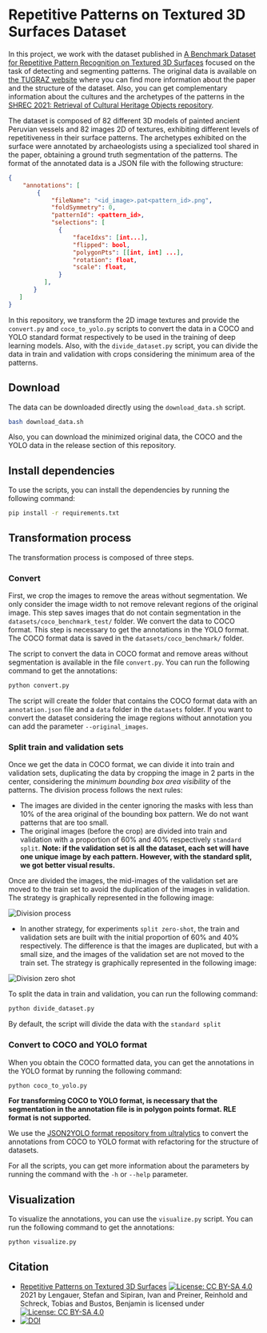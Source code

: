 # Repetitive Patterns on Textured 3D Surfaces Dataset

In this project, we work with the dataset published in [A Benchmark Dataset for Repetitive Pattern Recognition on Textured 3D Surfaces](https://diglib.eg.org/handle/10.1111/cgf14352) focused on the task of detecting and segmenting patterns. The original data is available on [the TUGRAZ website](https://datasets.cgv.tugraz.at/pattern-benchmark/) where you can find more information about the paper and the structure of the dataset. Also, you can get complementary information about the cultures and the archetypes of the patterns in the [SHREC 2021: Retrieval of Cultural Heritage Objects repository](https://github.com/ivansipiran/shrec2021-cultural-heritage).

The dataset is composed of 82 different 3D models of painted ancient Peruvian vessels and 82 images 2D of textures, exhibiting different levels of repetitiveness in their surface patterns. The archetypes exhibited on the surface were annotated by archaeologists using a specialized tool shared in the paper, obtaining a ground truth segmentation of the patterns. The format of the annotated data is a JSON file with the following structure:

```json
{
    "annotations": [
        {
            "fileName": "<id_image>.pat<pattern_id>.png",
            "foldSymmetry": 0,
            "patternId": <pattern_id>,
            "selections": [
              {
                  "faceIdxs": [int...],
                  "flipped": bool,
                  "polygonPts": [[int, int] ...],
                  "rotation": float,
                  "scale": float,
              }
          ],
       }
   ]
}
```

In this repository, we transform the 2D image textures and provide the `convert.py` and `coco_to_yolo.py` scripts to convert the data in a COCO and YOLO standard format respectively to be used in the training of deep learning models. Also, with the `divide_dataset.py` script, you can divide the data in train and validation with crops considering the minimum area of the patterns.

## Download

The data can be downloaded directly using the `download_data.sh` script. 

```bash
bash download_data.sh
```
Also, you can download the minimized original data, the COCO and the YOLO data in the release section of this repository.

## Install dependencies

To use the scripts, you can install the dependencies by running the following command:

```bash
pip install -r requirements.txt
```

## Transformation process

The transformation process is composed of three steps.

### Convert

First, we crop the images to remove the areas without segmentation. We only consider the image width to not remove relevant regions of the original image. This step saves images that do not contain segmentation in the `datasets/coco_benchmark_test/` folder. We convert the data to COCO format. This step is necessary to get the annotations in the YOLO format. The COCO format data is saved in the `datasets/coco_benchmark/` folder.

The script to convert the data in COCO format and remove areas without segmentation is available in the file `convert.py`. You can run the following command to get the annotations:

```bash
python convert.py
```

The script will create the folder that contains the COCO format data with an `annotation.json` file and a `data` folder in the `datasets` folder. If you want to convert the dataset considering the image regions without annotation you can add the parameter `--original_images`.

### Split train and validation sets

Once we get the data in COCO format, we can divide it into train and validation sets, duplicating the data by cropping the image in 2 parts in the center, considering the *minimum bounding box area visibility* of the patterns. The division process follows the next rules:

* The images are divided in the center ignoring the masks with less than 10% of the area original of the bounding box pattern. We do not want patterns that are too small. 
* The original images (before the crop) are divided into train and validation with a proportion of 60% and 40% respectively `standard split`. **Note: if the validation set is all the dataset, each set will have one unique image by each pattern. However, with the standard split, we got better visual results.** 

Once are divided the images, the mid-images of the validation set are moved to the train set to avoid the duplication of the images in validation. The strategy is graphically represented in the following image:

![Division process](./images/unique_images_strategy.png)

* In another strategy, for experiments `split zero-shot`, the train and validation sets are built with the initial proportion of 60% and 40% respectively. The difference is that the images are duplicated, but with a small size, and the images of the validation set are not moved to the train set. The strategy is graphically represented in the following image:

![Division zero shot](./images/zero_shot_strategy.png)

To split the data in train and validation, you can run the following command:

```bash
python divide_dataset.py
```
By default, the script will divide the data with the `standard split`

### Convert to COCO and YOLO format

When you obtain the COCO formatted data, you can get the annotations in the YOLO format by running the following command:

```bash
python coco_to_yolo.py
```
**For transforming COCO to YOLO format, is necessary that the segmentation in the annotation file is in polygon points format. RLE format is not supported.** 

We use the [JSON2YOLO format repository from ultralytics](https://github.com/ultralytics/JSON2YOLO.git) to convert the annotations from COCO to YOLO format with refactoring for the structure of datasets.

For all the scripts, you can get more information about the parameters by running the command with the `-h` or `--help` parameter.

## Visualization

To visualize the annotations, you can use the `visualize.py` script. You can run the following command to get the annotations:

```bash
python visualize.py
```


## Citation

* [Repetitive Patterns on Textured 3D Surfaces](https://datasets.cgv.tugraz.at/pattern-benchmark/) [![License: CC BY-SA 4.0](https://licensebuttons.net/l/by-sa/4.0/80x15.png)](https://creativecommons.org/licenses/by-sa/4.0/) 2021 by Lengauer, Stefan and Sipiran, Ivan and Preiner, Reinhold and Schreck, Tobias and Bustos, Benjamin is licensed under [![License: CC BY-SA 4.0](https://img.shields.io/badge/License-CC_BY--SA_4.0-lightgrey.svg)](https://creativecommons.org/licenses/by-sa/4.0/)
* [![DOI](https://zenodo.org/badge/186122711.svg)](https://zenodo.org/badge/latestdoi/186122711)